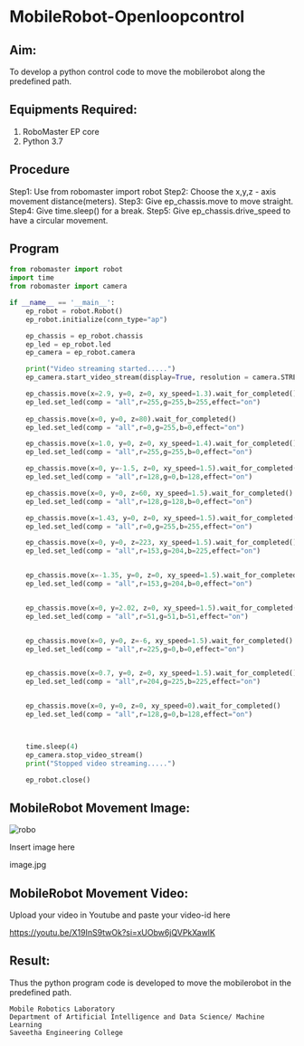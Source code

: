 # MobileRobot-Openloopcontrol
## Aim:

To develop a python control code to move the mobilerobot along the predefined path.

## Equipments Required:
1. RoboMaster EP core
2. Python 3.7

## Procedure

Step1:
Use from robomaster import robot
Step2:
Choose the x,y,z - axis movement distance(meters).
Step3:
Give ep_chassis.move to move straight.
Step4:
Give time.sleep() for a break.
Step5:
Give ep_chassis.drive_speed to have a circular movement.

## Program
```python
from robomaster import robot
import time
from robomaster import camera

if __name__ == '__main__':
    ep_robot = robot.Robot()
    ep_robot.initialize(conn_type="ap")

    ep_chassis = ep_robot.chassis
    ep_led = ep_robot.led
    ep_camera = ep_robot.camera

    print("Video streaming started.....")
    ep_camera.start_video_stream(display=True, resolution = camera.STREAM_360P)

    ep_chassis.move(x=2.9, y=0, z=0, xy_speed=1.3).wait_for_completed()
    ep_led.set_led(comp = "all",r=255,g=255,b=255,effect="on")
    
    ep_chassis.move(x=0, y=0, z=80).wait_for_completed()
    ep_led.set_led(comp = "all",r=0,g=255,b=0,effect="on")

    ep_chassis.move(x=1.0, y=0, z=0, xy_speed=1.4).wait_for_completed()
    ep_led.set_led(comp = "all",r=255,g=255,b=0,effect="on")

    ep_chassis.move(x=0, y=-1.5, z=0, xy_speed=1.5).wait_for_completed()
    ep_led.set_led(comp = "all",r=128,g=0,b=128,effect="on")

    ep_chassis.move(x=0, y=0, z=60, xy_speed=1.5).wait_for_completed()
    ep_led.set_led(comp = "all",r=128,g=128,b=0,effect="on")

    ep_chassis.move(x=1.43, y=0, z=0, xy_speed=1.5).wait_for_completed()
    ep_led.set_led(comp = "all",r=0,g=255,b=255,effect="on")

    ep_chassis.move(x=0, y=0, z=223, xy_speed=1.5).wait_for_completed()
    ep_led.set_led(comp = "all",r=153,g=204,b=225,effect="on")


    ep_chassis.move(x=-1.35, y=0, z=0, xy_speed=1.5).wait_for_completed()
    ep_led.set_led(comp = "all",r=153,g=204,b=0,effect="on")


    ep_chassis.move(x=0, y=2.02, z=0, xy_speed=1.5).wait_for_completed()
    ep_led.set_led(comp = "all",r=51,g=51,b=51,effect="on")


    ep_chassis.move(x=0, y=0, z=-6, xy_speed=1.5).wait_for_completed()
    ep_led.set_led(comp = "all",r=225,g=0,b=0,effect="on")


    ep_chassis.move(x=0.7, y=0, z=0, xy_speed=1.5).wait_for_completed()
    ep_led.set_led(comp = "all",r=204,g=225,b=225,effect="on")


    ep_chassis.move(x=0, y=0, z=0, xy_speed=0).wait_for_completed()
    ep_led.set_led(comp = "all",r=128,g=0,b=128,effect="on")



    time.sleep(4)
    ep_camera.stop_video_stream()
    print("Stopped video streaming.....")

    ep_robot.close()
```

## MobileRobot Movement Image:

![robo](./img/robomaster.png)

Insert image here

image.jpg
## MobileRobot Movement Video:

Upload your video in Youtube and paste your video-id here

https://youtu.be/X19InS9twOk?si=xUObw6jQVPkXawlK

## Result:
Thus the python program code is developed to move the mobilerobot in the predefined path.
```
Mobile Robotics Laboratory
Department of Artificial Intelligence and Data Science/ Machine Learning
Saveetha Engineering College
```
